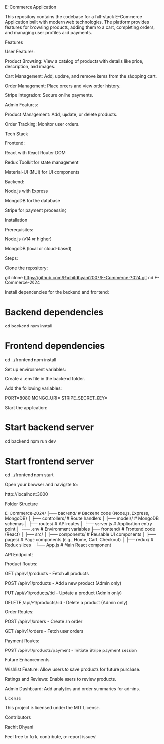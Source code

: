 E-Commerce Application

This repository contains the codebase for a full-stack E-Commerce Application built with modern web technologies. The platform provides features for browsing products, adding them to a cart, completing orders, and managing user profiles and payments.

Features

User Features:

Product Browsing: View a catalog of products with details like price, description, and images.

Cart Management: Add, update, and remove items from the shopping cart.

Order Management: Place orders and view order history.

Stripe Integration: Secure online payments.

Admin Features:

Product Management: Add, update, or delete products.

Order Tracking: Monitor user orders.

Tech Stack

Frontend:

React with React Router DOM

Redux Toolkit for state management

Material-UI (MUI) for UI components

Backend:

Node.js with Express

MongoDB for the database

Stripe for payment processing

Installation

Prerequisites:

Node.js (v14 or higher)

MongoDB (local or cloud-based)

Steps:

Clone the repository:

git clone https://github.com/Rachitdhyani2002/E-Commerce-2024.git
cd E-Commerce-2024

Install dependencies for the backend and frontend:

# Backend dependencies
cd backend
npm install

# Frontend dependencies
cd ../frontend
npm install

Set up environment variables:

Create a .env file in the backend folder.

Add the following variables:

PORT=8080
MONGO_URI=<your-mongodb-connection-string>
STRIPE_SECRET_KEY=<your-stripe-secret-key>

Start the application:

# Start backend server
cd backend
npm run dev

# Start frontend server
cd ../frontend
npm start

Open your browser and navigate to:

http://localhost:3000

Folder Structure

E-Commerce-2024/
├── backend/          # Backend code (Node.js, Express, MongoDB)
│   ├── controllers/  # Route handlers
│   ├── models/       # MongoDB schemas
│   ├── routes/       # API routes
│   ├── server.js    # Application entry point
│   └── .env         # Environment variables
├── frontend/         # Frontend code (React)
│   ├── src/
│       ├── components/  # Reusable UI components
│       ├── pages/       # Page components (e.g., Home, Cart, Checkout)
│       ├── redux/       # Redux slices
│       └── App.js      # Main React component

API Endpoints

Product Routes:

GET /api/v1/products - Fetch all products

POST /api/v1/products - Add a new product (Admin only)

PUT /api/v1/products/:id - Update a product (Admin only)

DELETE /api/v1/products/:id - Delete a product (Admin only)

Order Routes:

POST /api/v1/orders - Create an order

GET /api/v1/orders - Fetch user orders

Payment Routes:

POST /api/v1/products/payment - Initiate Stripe payment session

Future Enhancements

Wishlist Feature: Allow users to save products for future purchase.

Ratings and Reviews: Enable users to review products.

Admin Dashboard: Add analytics and order summaries for admins.

License

This project is licensed under the MIT License.

Contributors

Rachit Dhyani

Feel free to fork, contribute, or report issues!

